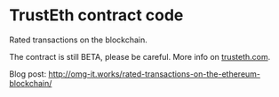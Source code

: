 # TrustEth contract code
Rated transactions on the blockchain.

The contract is still BETA, please be careful. More info on <a href="http://trusteth.com">trusteth.com</a>.

Blog post: <a href="http://omg-it.works/rated-transactions-on-the-ethereum-blockchain/">http://omg-it.works/rated-transactions-on-the-ethereum-blockchain/</a>
